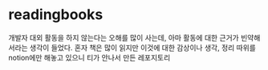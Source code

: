 # readingbooks

개발자 대외 활동을 하지 않는다는 오해를 많이 사는데, 아마 활동에 대한 근거가 빈약해서라는 생각이 들었다.
혼자 책은 많이 읽지만 이것에 대한 감상이나 생각, 정리 따위를 notion에만 해놓고 있으니 티가 안나서 만든 레포지토리 
